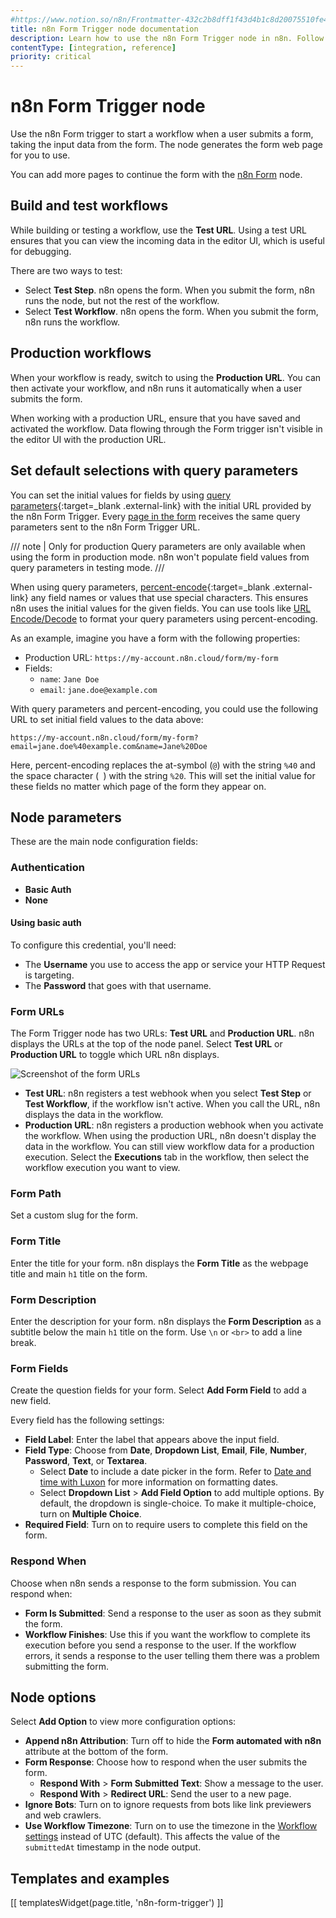```yaml
---
#https://www.notion.so/n8n/Frontmatter-432c2b8dff1f43d4b1c8d20075510fe4
title: n8n Form Trigger node documentation
description: Learn how to use the n8n Form Trigger node in n8n. Follow technical documentation to integrate n8n Form Trigger node into your workflows.
contentType: [integration, reference]
priority: critical
---
```


# n8n Form Trigger node

Use the n8n Form trigger to start a workflow when a user submits a form, taking the input data from the form. The node generates the form web page for you to use.

You can add more pages to continue the form with the [n8n Form](/integrations/builtin/core-nodes/n8n-nodes-base.form.md) node.

## Build and test workflows

While building or testing a workflow, use the **Test URL**. Using a test URL ensures that you can view the incoming data in the editor UI, which is useful for debugging. 

There are two ways to test:

- Select **Test Step**. n8n opens the form. When you submit the form, n8n runs the node, but not the rest of the workflow.
- Select **Test Workflow**. n8n opens the form. When you submit the form, n8n runs the workflow.

## Production workflows

When your workflow is ready, switch to using the **Production URL**. You can then activate your workflow, and n8n runs it automatically when a user submits the form.

When working with a production URL, ensure that you have saved and activated the workflow. Data flowing through the Form trigger isn't visible in the editor UI with the production URL.

## Set default selections with query parameters

You can set the initial values for fields by using [query parameters](https://en.wikipedia.org/wiki/Query_string#Web_forms){:target=_blank .external-link} with the initial URL provided by the n8n Form Trigger. Every [page in the form](/integrations/builtin/core-nodes/n8n-nodes-base.form.md) receives the same query parameters sent to the n8n Form Trigger URL.

/// note | Only for production
Query parameters are only available when using the form in production mode. n8n won't populate field values from query parameters in testing mode.
///

<!-- vale from-microsoft.Percentages = NO -->
When using query parameters, [percent-encode](https://en.wikipedia.org/wiki/Percent-encoding){:target=_blank .external-link} any field names or values that use special characters. This ensures n8n uses the initial values for the given fields. You can use tools like [URL Encode/Decode](https://www.url-encode-decode.com/) to format your query parameters using percent-encoding.

As an example, imagine you have a form with the following properties:

* Production URL: `https://my-account.n8n.cloud/form/my-form`
* Fields:
	* `name`: `Jane Doe`
	* `email`: `jane.doe@example.com`

With query parameters and percent-encoding, you could use the following URL to set initial field values to the data above:

```
https://my-account.n8n.cloud/form/my-form?email=jane.doe%40example.com&name=Jane%20Doe
```

Here, percent-encoding replaces the at-symbol (`@`) with the string `%40` and the space character (` `) with the string `%20`. This will set the initial value for these fields no matter which page of the form they appear on.
<!-- vale from-microsoft.Percentages = YES -->

## Node parameters

These are the main node configuration fields:

### Authentication

- **Basic Auth**
- **None**

#### Using basic auth

To configure this credential, you'll need:

- The **Username** you use to access the app or service your HTTP Request is targeting.
- The **Password** that goes with that username.

### Form URLs

The Form Trigger node has two URLs: **Test URL** and **Production URL**. n8n displays the URLs at the top of the node panel. Select **Test URL** or **Production URL** to toggle which URL n8n displays.

![Screenshot of the form URLs](/_images/integrations/builtin/core-nodes/form-trigger/form-urls.png)

- **Test URL**: n8n registers a test webhook when you select **Test Step** or **Test Workflow**, if the workflow isn't active. When you call the URL, n8n displays the data in the workflow.
- **Production URL**: n8n registers a production webhook when you activate the workflow. When using the production URL, n8n doesn't display the data in the workflow. You can still view workflow data for a production execution. Select the **Executions** tab in the workflow, then select the workflow execution you want to view.

### Form Path

Set a custom slug for the form.

### Form Title

Enter the title for your form. n8n displays the **Form Title** as the webpage title and main `h1` title on the form.

### Form Description

Enter the description for your form. n8n displays the **Form Description** as a subtitle below the main `h1` title on the form. Use `\n` or `<br>` to add a line break. 

### Form Fields

Create the question fields for your form. Select **Add Form Field** to add a new field.

Every field has the following settings:

- **Field Label**: Enter the label that appears above the input field. 
- **Field Type**: Choose from **Date**, **Dropdown List**, **Email**, **File**, **Number**, **Password**, **Text**, or **Textarea**.
    - Select **Date** to include a date picker in the form. Refer to [Date and time with Luxon](/code/cookbook/luxon.md) for more information on formatting dates.
	- Select **Dropdown List** > **Add Field Option** to add multiple options. By default, the dropdown is single-choice. To make it multiple-choice, turn on **Multiple Choice**. 
- **Required Field**: Turn on to require users to complete this field on the form. 

### Respond When

Choose when n8n sends a response to the form submission. You can respond when:

- **Form Is Submitted**: Send a response to the user as soon as they submit the form.
- **Workflow Finishes**: Use this if you want the workflow to complete its execution before you send a response to the user. If the workflow errors, it sends a response to the user telling them there was a problem submitting the form.

## Node options

Select **Add Option** to view more configuration options: 

- **Append n8n Attribution**: Turn off to hide the **Form automated with n8n** attribute at the bottom of the form.
- **Form Response**: Choose how to respond when the user submits the form. 
    - **Respond With** > **Form Submitted Text**: Show a message to the user.
    - **Respond With** > **Redirect URL**: Send the user to a new page.
- **Ignore Bots**: Turn on to ignore requests from bots like link previewers and web crawlers. 
- **Use Workflow Timezone**: Turn on to use the timezone in the [Workflow settings](/workflows/settings.md) instead of UTC (default). This affects the value of the `submittedAt` timestamp in the node output. 

## Templates and examples

<!-- see https://www.notion.so/n8n/Pull-in-templates-for-the-integrations-pages-37c716837b804d30a33b47475f6e3780 -->
[[ templatesWidget(page.title, 'n8n-form-trigger') ]]
